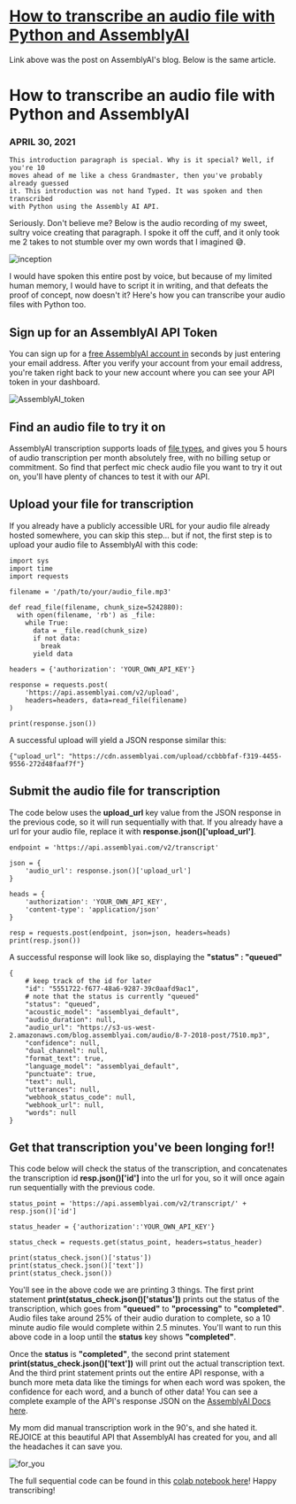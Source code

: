 # [How to transcribe an audio file with Python and AssemblyAI](https://www.assemblyai.com/blog/how-to-transcribe-an-audio-file-with-python-and-assemblyai)
Link above was the post on AssemblyAI's blog.
Below is the same article.

# How to transcribe an audio file with Python and AssemblyAI
### APRIL 30, 2021

```
This introduction paragraph is special. Why is it special? Well, if you're 10
moves ahead of me like a chess Grandmaster, then you've probably already guessed
it. This introduction was not hand Typed. It was spoken and then transcribed
with Python using the Assembly AI API.
```

Seriously. Don't believe me? Below is the audio recording of my sweet, sultry voice creating that paragraph. I spoke it off the cuff, and it only took me 2 takes to not stumble over my own words that I imagined 😅.

![inception](https://github.com/ddodds42/AssemblyAI_Data_Writing/raw/master/AssemblyAI_API_Post/inception_transcription.jpg)

I would have spoken this entire post by voice, but because of my limited human memory, I would have to script it in writing, and that defeats the proof of concept, now doesn't it? Here's how you can transcribe your audio files with Python too.

## Sign up for an AssemblyAI API Token
You can sign up for a [free AssemblyAI account in](https://app.assemblyai.com/login/) seconds by just entering your email address. After you verify your account from your email address, you're taken right back to your new account where you can see your API token in your dashboard.

![AssemblyAI_token](https://github.com/ddodds42/AssemblyAI_Data_Writing/raw/master/AssemblyAI_API_Post/AssemblyAI_token.png)

## Find an audio file to try it on
AssemblyAI transcription supports loads of [file types](https://docs.assemblyai.com/overview/supported-file-formats), and gives you 5 hours of audio transcription per month absolutely free, with no billing setup or commitment. So find that perfect mic check audio file you want to try it out on, you'll have plenty of chances to test it with our API.

## Upload your file for transcription
If you already have a publicly accessible URL for your audio file already hosted somewhere, you can skip this step... but if not, the first step is to upload your audio file to AssemblyAI with this code:

```
import sys
import time
import requests

filename = '/path/to/your/audio_file.mp3'

def read_file(filename, chunk_size=5242880):
  with open(filename, 'rb') as _file:
    while True:
      data = _file.read(chunk_size)
      if not data:
        break
      yield data

headers = {'authorization': 'YOUR_OWN_API_KEY'}

response = requests.post(
    'https://api.assemblyai.com/v2/upload',
    headers=headers, data=read_file(filename)
)

print(response.json())
```

A successful upload will yield a JSON response similar this:

```
{"upload_url": "https://cdn.assemblyai.com/upload/ccbbbfaf-f319-4455-9556-272d48faaf7f"}
```

## Submit the audio file for transcription
The code below uses the **upload_url** key value from the JSON response in the previous code, so it will run sequentially with that. If you already have a url for your audio file, replace it with **response.json()['upload_url']**.

```
endpoint = 'https://api.assemblyai.com/v2/transcript'

json = {
    'audio_url': response.json()['upload_url']
}

heads = {
    'authorization': 'YOUR_OWN_API_KEY',
    'content-type': 'application/json'
}

resp = requests.post(endpoint, json=json, headers=heads)
print(resp.json())
```

A successful response will look like so, displaying the **"status" : "queued"**

```
{
    # keep track of the id for later
    "id": "5551722-f677-48a6-9287-39c0aafd9ac1",
    # note that the status is currently "queued"
    "status": "queued",    
    "acoustic_model": "assemblyai_default",
    "audio_duration": null,
    "audio_url": "https://s3-us-west-2.amazonaws.com/blog.assemblyai.com/audio/8-7-2018-post/7510.mp3",
    "confidence": null,
    "dual_channel": null,
    "format_text": true,
    "language_model": "assemblyai_default",
    "punctuate": true,
    "text": null,
    "utterances": null,
    "webhook_status_code": null,
    "webhook_url": null,
    "words": null
}
```

## Get that transcription you've been longing for!!
This code below will check the status of the transcription, and concatenates the transcription id **resp.json()['id']** into the url for you, so it will once again run sequentially with the previous code.

```
status_point = 'https://api.assemblyai.com/v2/transcript/' + resp.json()['id']

status_header = {'authorization':'YOUR_OWN_API_KEY'} 

status_check = requests.get(status_point, headers=status_header)

print(status_check.json()['status'])
print(status_check.json()['text'])
print(status_check.json())
```

You'll see in the above code we are printing 3 things. The first print statement **print(status_check.json()['status'])** prints out the status of the transcription, which goes from **"queued"** to **"processing"** to **"completed"**. Audio files take around 25% of their audio duration to complete, so a 10 minute audio file would complete within 2.5 minutes. You'll want to run this above code in a loop until the **status** key shows **"completed"**.

Once the **status** is **"completed"**, the second print statement **print(status_check.json()['text'])** will print out the actual transcription text. And the third print statement prints out the entire API response, with a bunch more meta data like the timings for when each word was spoken, the confidence for each word, and a bunch of other data! You can see a complete example of the API's response JSON on the [AssemblyAI Docs here](https://docs.assemblyai.com/overview/getting-started#result).

My mom did manual transcription work in the 90's, and she hated it. REJOICE at this beautiful API that AssemblyAI has created for you, and all the headaches it can save you.

![for_you](https://github.com/ddodds42/AssemblyAI_Data_Writing/raw/master/AssemblyAI_API_Post/I%20made%20this%20for%20you.jpg)

The full sequential code can be found in this [colab notebook here](https://colab.research.google.com/drive/12ZmHK6cplmhDOh9gWXgonWG_sw32VSpF?usp=sharing)! Happy transcribing!
